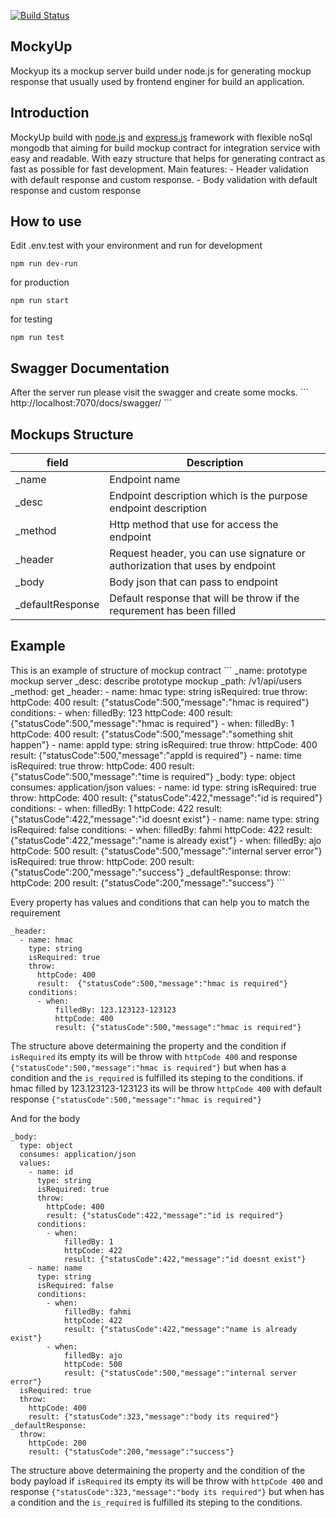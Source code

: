 <p align="left">
  <a href="https://travis-ci.org/dekaulitz/MockyUp"><img src="https://travis-ci.org/dekaulitz/MockyUp.svg?branch=master" alt="Build Status"></a>
</p>

<h2 align="left">MockyUp</h2>
Mockyup its a mockup server build under node.js for generating mockup response that usually used by frontend enginer for build an application.

<h2 align="left">Introduction</h2>
MockyUp build with <a href="https://nodejs.org" alt="node js">node.js</a> and <a href="https://expressjs.com/">express.js</a> framework with flexible noSql mongodb
that aiming for build mockup contract for integration service with easy and readable. With eazy structure that helps for generating contract as fast as possible for fast development.
Main features:
- Header validation with default response and custom response.
- Body validation with default response and custom response
<h2 align="left">How to use</h2>
Edit .env.test with your environment and run for development

```
npm run dev-run
```
for production
```
npm run start
```
for testing
```
npm run test
```

<h2 align="left">Swagger Documentation</h2>
After the server run please visit the swagger and create some mocks.
```
http://localhost:7070/docs/swagger/ 
```



<h2 align="left">Mockups Structure</h2>

| field | Description |
|---------|-------------|
|_name|Endpoint name|
|_desc|Endpoint description which is  the purpose endpoint description
|_method| Http method that use for access the endpoint
|_header| Request header, you can use signature or authorization that uses by endpoint
|_body| Body json that can pass to endpoint
|_defaultResponse| Default response that will be throw if the requrement has been filled


<h2 align="left">Example</h2>
This is an example of structure of mockup contract
```
_name: prototype mockup server
_desc: describe prototype mockup
_path: /v1/api/users
_method: get
_header:
  - name: hmac
    type: string
    isRequired: true
    throw:
      httpCode: 400
      result:  {"statusCode":500,"message":"hmac is required"}
    conditions:
      - when:
          filledBy: 123
          httpCode: 400
          result: {"statusCode":500,"message":"hmac is required"}
      - when:
          filledBy: 1
          httpCode: 400
          result: {"statusCode":500,"message":"something shit happen"}
  - name: appId
    type: string
    isRequired: true
    throw:
      httpCode: 400
      result: {"statusCode":500,"message":"appId is required"}
  - name: time
    isRequired: true
    throw:
      httpCode: 400
      result: {"statusCode":500,"message":"time is required"}
_body:
  type: object
  consumes: application/json
  values:
    - name: id
      type: string
      isRequired: true
      throw:
        httpCode: 400
        result: {"statusCode":422,"message":"id is required"}
      conditions:
        - when:
            filledBy: 1
            httpCode: 422
            result: {"statusCode":422,"message":"id doesnt exist"}
    - name: name
      type: string
      isRequired: false
      conditions:
        - when:
            filledBy: fahmi
            httpCode: 422
            result: {"statusCode":422,"message":"name is already exist"}
        - when:
            filledBy: ajo
            httpCode: 500
            result: {"statusCode":500,"message":"internal server error"}
  isRequired: true
  throw:
    httpCode: 200
    result: {"statusCode":200,"message":"success"}
_defaultResponse:
  throw:
    httpCode: 200
    result: {"statusCode":200,"message":"success"}
```

Every property has values and conditions that can help you to match the requirement

```
_header:
  - name: hmac
    type: string
    isRequired: true
    throw:
      httpCode: 400
      result:  {"statusCode":500,"message":"hmac is required"}
    conditions:
      - when:
          filledBy: 123.123123-123123
          httpCode: 400
          result: {"statusCode":500,"message":"hmac is required"}
```
The structure above determaining the property and the condition if ``isRequired`` its empty its will be throw with ``httpCode 400``
and response ``{"statusCode":500,"message":"hmac is required"}`` but when has a condition and the ``is_required`` 
is fulfilled its steping to the conditions. if hmac filled by 123.123123-123123 its will be throw ``httpCode 400`` 
with default response ``{"statusCode":500,"message":"hmac is required"}``

And for the body

```
_body:
  type: object
  consumes: application/json
  values:
    - name: id
      type: string
      isRequired: true
      throw:
        httpCode: 400
        result: {"statusCode":422,"message":"id is required"}
      conditions:
        - when:
            filledBy: 1
            httpCode: 422
            result: {"statusCode":422,"message":"id doesnt exist"}
    - name: name
      type: string
      isRequired: false
      conditions:
        - when:
            filledBy: fahmi
            httpCode: 422
            result: {"statusCode":422,"message":"name is already exist"}
        - when:
            filledBy: ajo
            httpCode: 500
            result: {"statusCode":500,"message":"internal server error"}
  isRequired: true
  throw:
    httpCode: 400
    result: {"statusCode":323,"message":"body its required"}
_defaultResponse:
  throw:
    httpCode: 200
    result: {"statusCode":200,"message":"success"}
```

The structure above determaining the property and the condition of the body payload  if ``isRequired`` its empty 
its will be throw with ``httpCode 400`` and response ``{"statusCode":323,"message":"body its required"}`` 
but when has a condition and the ``is_required`` is fulfilled its steping to the conditions. 

